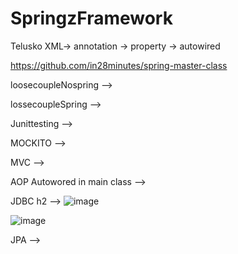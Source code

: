 # SpringzFramework
Telusko
XML-> annotation -> property -> autowired

https://github.com/in28minutes/spring-master-class

loosecoupleNospring --> 

lossecoupleSpring -->

Junittesting -->

MOCKITO --> 

MVC  -->

AOP Autowored in main class -->

JDBC h2 -->
![image](https://user-images.githubusercontent.com/49728020/175874500-8c23472c-1eea-4a14-83a0-fe7f71e0402e.png)

![image](https://user-images.githubusercontent.com/49728020/175874550-e935b833-a406-4124-b78c-2c4c8d16c643.png)


JPA -->
